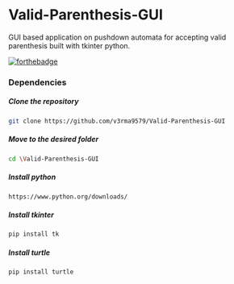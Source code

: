 # Valid-Parenthesis-GUI
GUI based application on pushdown automata for accepting valid parenthesis built with tkinter python.

[![forthebadge](https://forthebadge.com/images/badges/built-with-love.svg)](https://github.com/v3rma9579)


### Dependencies

  ##### Clone the repository
```bash
git clone https://github.com/v3rma9579/Valid-Parenthesis-GUI
```
  ##### Move to the desired folder
```bash
cd \Valid-Parenthesis-GUI
```

  ##### Install python 
```bash
https://www.python.org/downloads/
```

  ##### Install tkinter
```bash
pip install tk
```

  ##### Install turtle 
```bash
pip install turtle
```

